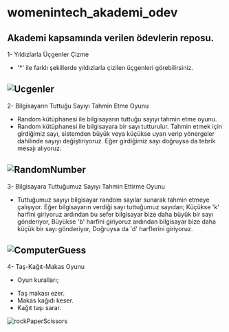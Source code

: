 # womenintech_akademi_odev
Akademi kapsamında verilen ödevlerin reposu.
------------

1- Yıldızlarla Üçgenler Çizme 
* '*' ile farklı şekillerde yıldızlarla çizilen üçgenleri görebilirsiniz.

![Ucgenler](image.png) 
------------

2- Bilgisayarın Tuttuğu Sayıyı Tahmin Etme Oyunu
* Random kütüphanesi ile bilgisayarın tuttuğu sayıyı tahmin etme oyunu.
* Random kütüphanesi ile bilgisayara bir sayı tutturulur. Tahmin etmek için girdiğimiz sayı, sistemden büyük veya küçükse uyarı verip yönergeler dahilinde sayıyı değiştiriyoruz. Eğer girdiğimiz sayı doğruysa da tebrik mesajı alıyoruz.

![RandomNumber](random.PNG)
------------

3- Bilgisayara  Tuttuğumuz Sayıyı Tahmin Ettirme Oyunu
* Tuttuğumuz sayıyı bilgisayar random sayılar sunarak tahmin etmeye çalışıyor. Eğer bilgisayarın verdiği sayı tuttuğumuz sayıdan; 
Küçükse 'k' harfini giriyoruz ardından bu sefer bilgisayar bize daha büyük bir sayı gönderiyor,
Büyükse 'b' harfini giriyoruz ardından bilgisayar bize daha küçük bir sayı gönderiyor, 
Doğruysa da 'd' harflerini giriyoruz. 

![ComputerGuess](computerguess.png)
------------

4- Taş-Kağıt-Makas Oyunu
* Oyun kuralları;
- Taş makası ezer.
- Makas kağıdı keser.
- Kağıt taşı sarar.

![rockPaperScissors](rockPaperScissors.png)
